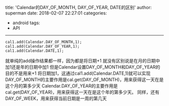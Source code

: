 title: 'Calendar的DAY_OF_MONTH, DAY_OF_YEAR, DATE的区别'
author: superman
date: 2018-02-07 22:27:01
categories:
- android
tags:
- API
---

```
cal1.add(Calendar.DAY_OF_MONTH,1);  
cal1.add(Calendar.DAY_OF_YEAR,1);  
cal1.add(Calendar.DATE,1); 
```
<!--more-->
就单纯的add操作结果都一样，因为都是将日期+1 
就没有区别说是在月的日期中加1还是年的日期中加1 
但是Calendar设置DAY_OF_MONTH和DAY_OF_YEAR的目的不是用来+1 
将日期加1，这通过cal1.add(Calendar.DATE,1)就可以实现 
DAY_OF_MONTH的主要作用是cal.get(DAY_OF_MONTH)，用来获得这一天在是这个月的第多少天 
Calendar.DAY_OF_YEAR的主要作用是cal.get(DAY_OF_YEAR)，用来获得这一天在是这个年的第多少天。 
同样，还有DAY_OF_WEEK，用来获得当前日期是一周的第几天